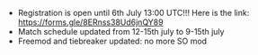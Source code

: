 - Registration is open until 6th July 13:00 UTC!!! Here is the link: https://forms.gle/8ERnss38Ud6jnQY89
- Match schedule updated from 12-15th july to 9-15th july
- Freemod and tiebreaker updated: no more SO mod
